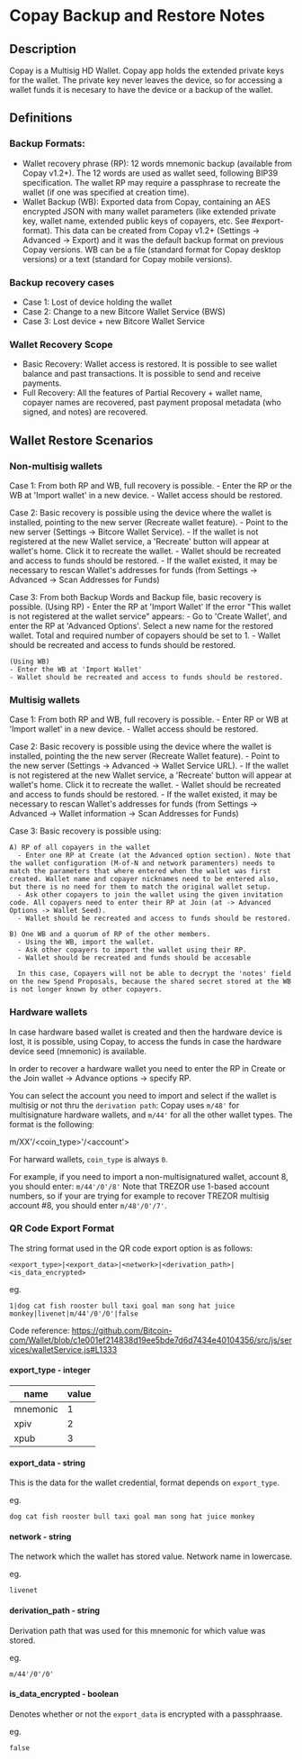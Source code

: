 

# Copay Backup and Restore Notes

## Description

Copay is a Multisig HD Wallet. Copay app holds the extended private keys for the wallet. The private key never leaves the device, so for accessing a wallet funds it is necesary to have the device or a backup of the wallet.

## Definitions

### Backup Formats:
 * Wallet recovery phrase (RP): 12 words mnemonic backup (available from Copay v1.2+). The 12 words are used as wallet seed, following BIP39 specification. The wallet RP may require a passphrase to recreate the wallet (if one was specified at creation time).
 * Wallet Backup (WB): Exported data from Copay, containing an AES encrypted JSON with many wallet parameters (like extended private key, wallet name, extended public keys of copayers, etc. See #export-format). This data can be created from Copay v1.2+ (Settings -> Advanced -> Export) and it was the default backup format on previous Copay versions. WB can be a file (standard format for Copay desktop versions) or a text (standard for Copay mobile versions).

### Backup recovery cases
 * Case 1: Lost of device holding the wallet
 * Case 2: Change to a new Bitcore Wallet Service (BWS)
 * Case 3: Lost device + new Bitcore Wallet Service

### Wallet Recovery Scope
 * Basic Recovery: Wallet access is restored. It is possible to see wallet balance and past transactions. It is possible to send and receive payments.
 * Full Recovery: All the features of Partial Recovery + wallet name, copayer names are recovered, past payment proposal metadata (who signed, and notes) are recovered.

## Wallet Restore Scenarios

### Non-multisig wallets

  Case 1: From both RP and WB, full recovery is possible.
    - Enter the RP or the WB at 'Import wallet' in a new device.
    - Wallet access should be restored.

  Case 2: Basic recovery is possible using the device where the wallet is installed, pointing to the new server (Recreate wallet feature).
    - Point to the new server (Settings -> Bitcore Wallet Service).
    - If the wallet is not registered at the new Wallet service, a 'Recreate' button will appear at wallet's home. Click it to recreate the wallet.
    - Wallet should be recreated and access to funds should be restored.
    - If the wallet existed, it may be necessary to rescan Wallet's addresses for funds (from Settings -> Advanced -> Scan Addresses for Funds)

  Case 3: From both Backup Words and Backup file, basic recovery is possible.
    (Using RP)
    - Enter the RP at 'Import Wallet'
      If the error "This wallet is not registered at the wallet service" appears:
      - Go to 'Create Wallet', and enter the RP at 'Advanced Options'. Select a new name for the restored wallet. Total and required number of copayers should be set to 1.
      - Wallet should be recreated and access to funds should be restored.

    (Using WB)
    - Enter the WB at 'Import Wallet'
    - Wallet should be recreated and access to funds should be restored.


### Multisig wallets

  Case 1: From both RP and WB, full recovery is possible.
    - Enter RP or WB at 'Import wallet' in a new device.
    - Wallet access should be restored.

  Case 2: Basic recovery is possible using the device where the wallet is installed, pointing the the new server (Recreate Wallet feature).
    - Point to the new server (Settings -> Advanced -> Wallet Service URL).
    - If the wallet is not registered at the new Wallet service, a 'Recreate' button will appear at wallet's home. Click it to recreate the wallet.
    - Wallet should be recreated and access to funds should be restored.
    - If the wallet existed, it may be necessary to rescan Wallet's addresses for funds (from Settings -> Advanced -> Wallet information -> Scan Addresses for Funds)

  Case 3: Basic recovery is possible using:

    A) RP of all copayers in the wallet
      - Enter one RP at Create (at the Advanced option section). Note that the wallet configuration (M-of-N and network paramenters) needs to match the parameters that where entered when the wallet was first created. Wallet name and copayer nicknames need to be entered also, but there is no need for them to match the original wallet setup.
      - Ask other copayers to join the wallet using the given invitation code. All copayers need to enter their RP at Join (at -> Advanced Options -> Wallet Seed).
      - Wallet should be recreated and access to funds should be restored.

    B) One WB and a quorum of RP of the other members.
      - Using the WB, import the wallet.
      - Ask other copayers to import the wallet using their RP.
      - Wallet should be recreated and funds should be accesable

      In this case, Copayers will not be able to decrypt the 'notes' field on the new Spend Proposals, because the shared secret stored at the WB is not longer known by other copayers.


### Hardware wallets

In case hardware based wallet is created and then the hardware device is lost, it is possible, using Copay, to access the funds in case the hardware device seed (mnemonic) is available.

In order to recover a hardware wallet you need to enter the RP in
   Create or the Join wallet -> Advance options -> specify RP.

You can select the account you need to import and select if the wallet is multisig or not thru the `derivation path`: Copay uses `m/48'` for multisignature hardware wallets, and `m/44'` for all the other wallet types. The format is the following:

  m/XX'/<coin_type>'/<account'>

For harward wallets, `coin_type` is always `0`.

For example, if you need to import a non-multisignatured wallet, account 8, you should enter: `m/44'/0'/8'`
Note that TREZOR use 1-based account numbers, so if your are trying for example to recover TREZOR multisig account #8, you should enter `m/48'/0'/7'`.


### QR Code Export Format

The string format used in the QR code export option is as follows:

```
<export_type>|<export_data>|<network>|<derivation_path>|<is_data_encrypted>
```

eg.
```
1|dog cat fish rooster bull taxi goal man song hat juice monkey|livenet|m/44'/0'/0'|false
```

Code reference:
https://github.com/Bitcoin-com/Wallet/blob/c1e001ef214838d19ee5bde7d6d7434e40104356/src/js/services/walletService.js#L1333

#### export_type - integer

| name     | value |
|----------|-------|
| mnemonic | 1     |
| xpiv     | 2     |
| xpub     | 3     |

#### export_data - string
This is the data for the wallet credential, format depends on `export_type`.

eg.
```
dog cat fish rooster bull taxi goal man song hat juice monkey
```

#### network - string
The network which the wallet has stored value. Network name in lowercase.

eg.
```
livenet
```

#### derivation_path - string
Derivation path that was used for this mnemonic for which value was stored.

eg.
```
m/44'/0'/0'
```

#### is_data_encrypted - boolean
Denotes whether or not the `export_data` is encrypted with a passphraase.

eg.
```
false
```
